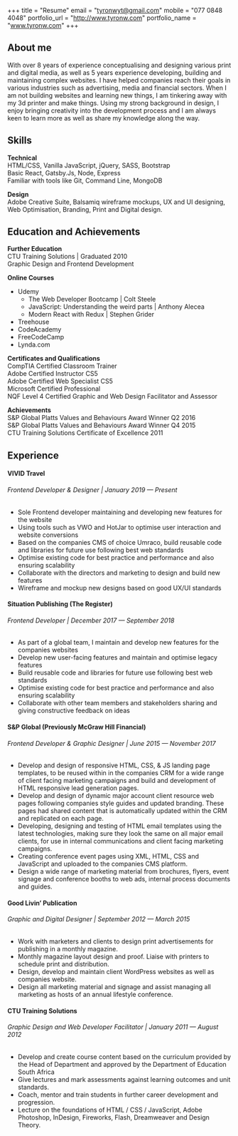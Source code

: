 +++
title = "Resume"
email = "tyronwyt@gmail.com"
mobile = "077 0848 4048"
portfolio_url = "http://www.tyronw.com"
portfolio_name = "www.tyronw.com"
+++

## About me

With over 8 years of experience conceptualising and designing various print and digital media, as well as 5 years experience developing, building and maintaining complex websites. I have helped companies reach their goals in various industries such as advertising, media and financial sectors. When I am not building websites and learning new things, I am tinkering away with my 3d printer and make things. Using my strong background in design, I enjoy bringing creativity into the development process and I am always keen to learn more as well as share my knowledge along the way.

## Skills

**Technical** <br/>
HTML/CSS, Vanilla JavaScript, jQuery, SASS, Bootstrap <br/>
Basic React, Gatsby.Js, Node, Express<br/>
Familiar with tools like Git, Command Line, MongoDB

**Design** <br/>
Adobe Creative Suite, Balsamiq wireframe mockups, UX and UI designing, Web Optimisation, Branding, Print and Digital design.

## Education and Achievements

**Further Education** <br/>
CTU Training Solutions | Graduated 2010 <br/>
Graphic Design and Frontend Development

**Online Courses**

- Udemy
  - The Web Developer Bootcamp | Colt Steele
  - JavaScript: Understanding the weird parts | Anthony Alecea
  - Modern React with Redux | Stephen Grider
- Treehouse
- CodeAcademy
- FreeCodeCamp
- Lynda.com

**Certificates and Qualifications** <br/>
CompTIA Certified Classroom Trainer <br/>
Adobe Certified Instructor CS5 <br/>
Adobe Certified Web Specialist CS5 <br/>
Microsoft Certified Professional <br/>
NQF Level 4 Certified Graphic and Web Design Facilitator and Assessor

**Achievements** <br/>
S&P Global Platts Values and Behaviours Award Winner Q2 2016 <br/>
S&P Global Platts Values and Behaviours Award Winner Q4 2015 <br/>
CTU Training Solutions Certificate of Excellence 2011 <br/>

## Experience

#### VIVID Travel

###### Frontend Developer & Designer | January 2019 — Present

- Sole Frontend developer maintaining and developing new features for the website
- Using tools such as VWO and HotJar to optimise user interaction and website conversions
- Based on the companies CMS of choice Umraco, build reusable code and libraries for future use following best web standards
- Optimise existing code for best practice and performance and also ensuring scalability
- Collaborate with the directors and marketing to design and build new features
- Wireframe and mockup new designs based on good UX/UI standards

#### Situation Publishing (The Register)

###### Frontend Developer | December 2017 — September 2018

- As part of a global team, I maintain and develop new features for the companies websites
- Develop new user-facing features and maintain and optimise legacy features
- Build reusable code and libraries for future use following best web standards
- Optimise existing code for best practice and performance and also ensuring scalability
- Collaborate with other team members and stakeholders sharing and giving constructive feedback on ideas

#### S&P Global (Previously McGraw Hill Financial)

###### Frontend Developer & Graphic Designer | June 2015 — November 2017

- Develop and design of responsive HTML, CSS, & JS landing page templates, to be reused within in the companies CRM
  for a wide range of client facing marketing campaigns and build and development of HTML responsive lead generation pages.
- Develop and design of dynamic major account client resource web pages following companies style guides and updated branding. These pages had shared content that is automatically updated within the CRM and replicated on each page.
- Developing, designing and testing of HTML email templates using the latest technologies, making sure they look the same on all major email clients, for use in internal communications and client facing marketing campaigns.
- Creating conference event pages using XML, HTML, CSS and JavaScript and uploaded to the companies CMS platform.
- Design a wide range of marketing material from brochures, flyers, event signage and conference booths to web ads, internal process documents and guides.

#### Good Livin’ Publication

###### Graphic and Digital Designer | September 2012 — March 2015

- Work with marketers and clients to design print advertisements for publishing in a monthly magazine.
- Monthly magazine layout design and proof. Liaise with printers to schedule print and distribution.
- Design, develop and maintain client WordPress websites
  as well as companies website.
- Design all marketing material and signage and assist managing all marketing as hosts of an annual
  lifestyle conference.

#### CTU Training Solutions

###### Graphic Design and Web Developer Facilitator | January 2011 — August 2012

- Develop and create course content based on the curriculum provided by the Head of Department and approved by the Department of Education South Africa
- Give lectures and mark assessments against learning outcomes and unit standards.
- Coach, mentor and train students in further career development and progression.
- Lecture on the foundations of HTML / CSS / JavaScript, Adobe Photoshop, InDesign, Fireworks, Flash, Dreamweaver and Design Theory.
